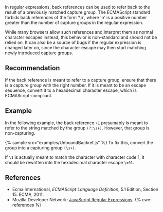 In regular expressions, back references can be used to refer back to the result of a previously matched capture group. The ECMAScript standard forbids back references of the form '\\n', where 'n' is a positive number greater than the number of capture groups in the regular expression.

While many browsers allow such references and interpret them as normal character escapes instead, this behavior is non-standard and should not be relied on. It can also be a source of bugs if the regular expression is changed later on, since the character escape may then start matching newly introduced capture groups.


## Recommendation
If the back reference is meant to refer to a capture group, ensure that there is a capture group with the right number. If it is meant to be an escape sequence, convert it to a hexadecimal character escape, which is ECMAScript-compliant.


## Example
In the following example, the back reference `\1` presumably is meant to refer to the string matched by the group `(?:\s+)`. However, that group is non-capturing.

{% sample src="examples/UnboundBackref.js" %}
To fix this, convert the group into a capturing group `(\s+)`.

If `\1` is actually meant to match the character with character code 1, it should be rewritten into the hexadecimal character escape `\x01`.


## References
* Ecma International, *ECMAScript Language Definition*, 5.1 Edition, Section 15. ECMA, 2011.
* Mozilla Developer Network: [JavaScript Regular Expressions](https://developer.mozilla.org/en-US/docs/Web/JavaScript/Guide/Regular_Expressions).
{% cwe-references %}
